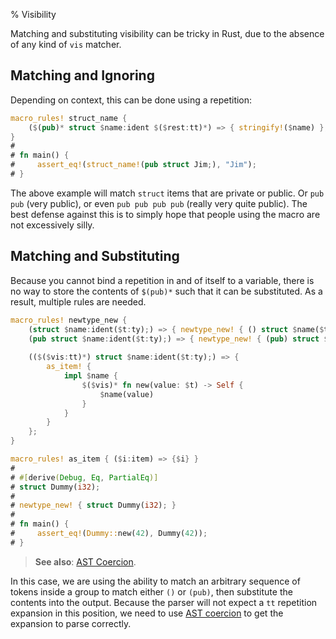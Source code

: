 % Visibility

Matching and substituting visibility can be tricky in Rust, due to the absence of any kind of `vis` matcher.

## Matching and Ignoring

Depending on context, this can be done using a repetition:

```rust
macro_rules! struct_name {
    ($(pub)* struct $name:ident $($rest:tt)*) => { stringify!($name) };
}
# 
# fn main() {
#     assert_eq!(struct_name!(pub struct Jim;), "Jim");
# }
```

The above example will match `struct` items that are private or public.  Or `pub pub` (very public), or even `pub pub pub pub` (really very quite public).  The best defense against this is to simply hope that people using the macro are not excessively silly.

## Matching and Substituting

Because you cannot bind a repetition in and of itself to a variable, there is no way to store the contents of `$(pub)*` such that it can be substituted.  As a result, multiple rules are needed.

```rust
macro_rules! newtype_new {
    (struct $name:ident($t:ty);) => { newtype_new! { () struct $name($t); } };
    (pub struct $name:ident($t:ty);) => { newtype_new! { (pub) struct $name($t); } };
    
    (($($vis:tt)*) struct $name:ident($t:ty);) => {
        as_item! {
            impl $name {
                $($vis)* fn new(value: $t) -> Self {
                    $name(value)
                }
            }
        }
    };
}

macro_rules! as_item { ($i:item) => {$i} }
# 
# #[derive(Debug, Eq, PartialEq)]
# struct Dummy(i32);
# 
# newtype_new! { struct Dummy(i32); }
# 
# fn main() {
#     assert_eq!(Dummy::new(42), Dummy(42));
# }
```

> **See also**: [AST Coercion].

In this case, we are using the ability to match an arbitrary sequence of tokens inside a group to match either `()` or `(pub)`, then substitute the contents into the output.  Because the parser will not expect a `tt` repetition expansion in this position, we need to use [AST coercion] to get the expansion to parse correctly.

[AST Coercion]: blk-ast-coercion.html
